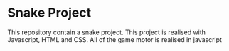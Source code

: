 <h1> Snake Project </h1>
This repository contain a snake project.
This project is realised with Javascript, HTML and CSS.
All of the game motor is realised in javascript
